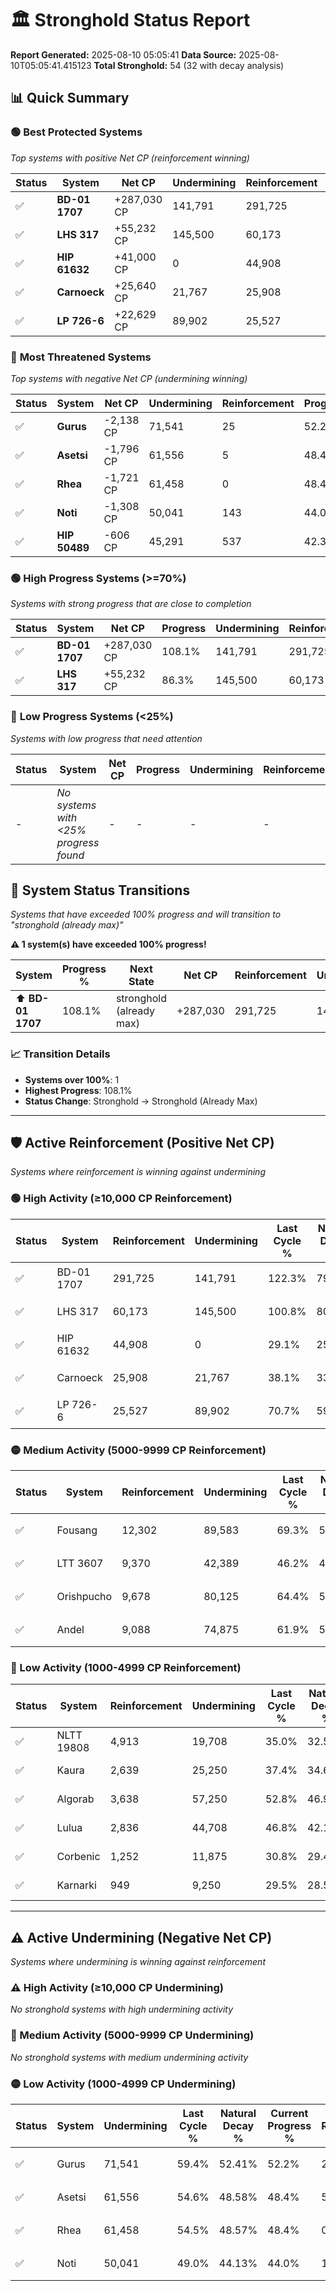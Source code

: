 # 🏛️ Stronghold Status Report

**Report Generated:** 2025-08-10 05:05:41
**Data Source:** 2025-08-10T05:05:41.415123
**Total Stronghold:** 54 (32 with decay analysis)

## 📊 Quick Summary

### 🟢 **Best Protected Systems**
*Top systems with positive Net CP (reinforcement winning)*

| Status | System | Net CP | Undermining | Reinforcement | Progress |
|--------|--------|--------|-------------|---------------|----------|
| ✅ | **BD-01 1707** | +287,030 CP | 141,791 | 291,725 | 108.1% |
| ✅ | **LHS 317** | +55,232 CP | 145,500 | 60,173 | 86.3% |
| ✅ | **HIP 61632** | +41,000 CP | 0 | 44,908 | 29.1% |
| ✅ | **Carnoeck** | +25,640 CP | 21,767 | 25,908 | 35.9% |
| ✅ | **LP 726-6** | +22,629 CP | 89,902 | 25,527 | 61.7% |

### 🔴 **Most Threatened Systems**
*Top systems with negative Net CP (undermining winning)*

| Status | System | Net CP | Undermining | Reinforcement | Progress |
|--------|--------|--------|-------------|---------------|----------|
| ✅ | **Gurus** | -2,138 CP | 71,541 | 25 | 52.2% |
| ✅ | **Asetsi** | -1,796 CP | 61,556 | 5 | 48.4% |
| ✅ | **Rhea** | -1,721 CP | 61,458 | 0 | 48.4% |
| ✅ | **Noti** | -1,308 CP | 50,041 | 143 | 44.0% |
| ✅ | **HIP 50489** | -606 CP | 45,291 | 537 | 42.3% |

### 🟢 **High Progress Systems (>=70%)**
*Systems with strong progress that are close to completion*

| Status | System | Net CP | Progress | Undermining | Reinforcement |
|--------|--------|--------|----------|-------------|---------------|
| ✅ | **BD-01 1707** | +287,030 CP | 108.1% | 141,791 | 291,725 |
| ✅ | **LHS 317** | +55,232 CP | 86.3% | 145,500 | 60,173 |

### 🔴 **Low Progress Systems (<25%)**
*Systems with low progress that need attention*

| Status | System | Net CP | Progress | Undermining | Reinforcement |
|--------|--------|--------|----------|-------------|---------------|
| - | *No systems with <25% progress found* | - | - | - | - |
## 🔄 System Status Transitions  
*Systems that have exceeded 100% progress and will transition to "stronghold (already max)"*

**⚠️ 1 system(s) have exceeded 100% progress!**

| System | Progress % | Next State | Net CP | Reinforcement | Undermining | 
|--------|------------|-------------|--------|---------------|-------------|
| ⬆️ **BD-01 1707** | 108.1% | stronghold (already max) | +287,030 | 291,725 | 141,791 |

### 📈 Transition Details
- **Systems over 100%**: 1
- **Highest Progress**: 108.1%
- **Status Change**: Stronghold → Stronghold (Already Max)

---

## 🛡️ Active Reinforcement (Positive Net CP)
*Systems where reinforcement is winning against undermining*

### 🟢 High Activity (≥10,000 CP Reinforcement)

| Status | System | Reinforcement | Undermining | Last Cycle % | Natural Decay % | Current Progress % | Current CP | Net CP | Activity |
|--------|--------|---------------|-------------|--------------|-----------------|-------------------|------------|--------|----------|
| ✅ | BD-01 1707 | 291,725 | 141,791 | 122.3% | 79.40% | 108.1% | 1,081,000 | +287,030 | 🟢 High Reinforcement |
| ✅ | LHS 317 | 60,173 | 145,500 | 100.8% | 80.78% | 86.3% | 863,000 | +55,232 | 🟢 High Reinforcement |
| ✅ | HIP 61632 | 44,908 | 0 | 29.1% | 25.00% | 29.1% | 291,000 | +41,000 | 🟢 High Reinforcement |
| ✅ | Carnoeck | 25,908 | 21,767 | 38.1% | 33.34% | 35.9% | 359,000 | +25,640 | 🟢 High Reinforcement |
| ✅ | LP 726-6 | 25,527 | 89,902 | 70.7% | 59.44% | 61.7% | 617,000 | +22,629 | 🟢 High Reinforcement |

### 🟡 Medium Activity (5000-9999 CP Reinforcement)

| Status | System | Reinforcement | Undermining | Last Cycle % | Natural Decay % | Current Progress % | Current CP | Net CP | Activity |
|--------|--------|---------------|-------------|--------------|-----------------|-------------------|------------|--------|----------|
| ✅ | Fousang | 12,302 | 89,583 | 69.3% | 59.35% | 60.3% | 603,000 | +9,503 | 🟡 Medium Reinforcement |
| ✅ | LTT 3607 | 9,370 | 42,389 | 46.2% | 41.18% | 42.0% | 420,000 | +8,173 | 🟡 Medium Reinforcement |
| ✅ | Orishpucho | 9,678 | 80,125 | 64.4% | 55.69% | 56.4% | 564,000 | +7,142 | 🟡 Medium Reinforcement |
| ✅ | Andel | 9,088 | 74,875 | 61.9% | 53.71% | 54.4% | 544,000 | +6,855 | 🟡 Medium Reinforcement |

### 🔴 Low Activity (1000-4999 CP Reinforcement)

| Status | System | Reinforcement | Undermining | Last Cycle % | Natural Decay % | Current Progress % | Current CP | Net CP | Activity |
|--------|--------|---------------|-------------|--------------|-----------------|-------------------|------------|--------|----------|
| ✅ | NLTT 19808 | 4,913 | 19,708 | 35.0% | 32.53% | 33.0% | 330,000 | +4,685 | 🔵 Low Reinforcement |
| ✅ | Kaura | 2,639 | 25,250 | 37.4% | 34.68% | 34.9% | 349,000 | +2,249 | 🔵 Low Reinforcement |
| ✅ | Algorab | 3,638 | 57,250 | 52.8% | 46.91% | 47.1% | 471,000 | +1,943 | 🔵 Low Reinforcement |
| ✅ | Lulua | 2,836 | 44,708 | 46.8% | 42.13% | 42.3% | 423,000 | +1,698 | 🔵 Low Reinforcement |
| ✅ | Corbenic | 1,252 | 11,875 | 30.8% | 29.48% | 29.6% | 296,000 | +1,199 | 🔵 Low Reinforcement |
| ✅ | Karnarki | 949 | 9,250 | 29.5% | 28.50% | 28.6% | 286,000 | +1,049 | 🔵 Low Reinforcement |


---

## ⚠️ Active Undermining (Negative Net CP)
*Systems where undermining is winning against reinforcement*

### ⚠️ High Activity (≥10,000 CP Undermining)

*No stronghold systems with high undermining activity*

### 🔶 Medium Activity (5000-9999 CP Undermining)

*No stronghold systems with medium undermining activity*

### 🟡 Low Activity (1000-4999 CP Undermining)

| Status | System | Undermining | Last Cycle % | Natural Decay % | Current Progress % | Reinforcement | Current CP | Net CP | Activity |
|--------|--------|-------------|--------------|-----------------|-------------------|---------------|------------|--------|----------|
| ✅ | Gurus | 71,541 | 59.4% | 52.41% | 52.2% | 25 | 522,000 | -2,138 | 🟡 Low Undermining |
| ✅ | Asetsi | 61,556 | 54.6% | 48.58% | 48.4% | 5 | 484,000 | -1,796 | 🟡 Low Undermining |
| ✅ | Rhea | 61,458 | 54.5% | 48.57% | 48.4% | 0 | 484,000 | -1,721 | 🟡 Low Undermining |
| ✅ | Noti | 50,041 | 49.0% | 44.13% | 44.0% | 143 | 440,000 | -1,308 | 🟡 Low Undermining |
